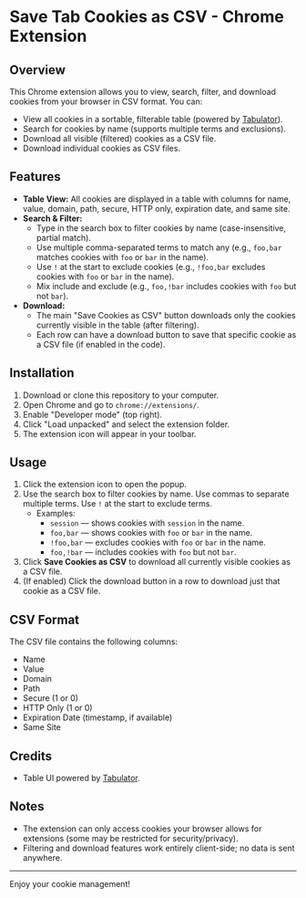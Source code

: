 # Save Tab Cookies as CSV - Chrome Extension

## Overview
This Chrome extension allows you to view, search, filter, and download cookies from your browser in CSV format. You can:
- View all cookies in a sortable, filterable table (powered by [Tabulator](http://tabulator.info/)).
- Search for cookies by name (supports multiple terms and exclusions).
- Download all visible (filtered) cookies as a CSV file.
- Download individual cookies as CSV files.

## Features
- **Table View:** All cookies are displayed in a table with columns for name, value, domain, path, secure, HTTP only, expiration date, and same site.
- **Search & Filter:**
  - Type in the search box to filter cookies by name (case-insensitive, partial match).
  - Use multiple comma-separated terms to match any (e.g., `foo,bar` matches cookies with `foo` or `bar` in the name).
  - Use `!` at the start to exclude cookies (e.g., `!foo,bar` excludes cookies with `foo` or `bar` in the name).
  - Mix include and exclude (e.g., `foo,!bar` includes cookies with `foo` but not `bar`).
- **Download:**
  - The main "Save Cookies as CSV" button downloads only the cookies currently visible in the table (after filtering).
  - Each row can have a download button to save that specific cookie as a CSV file (if enabled in the code).

## Installation
1. Download or clone this repository to your computer.
2. Open Chrome and go to `chrome://extensions/`.
3. Enable "Developer mode" (top right).
4. Click "Load unpacked" and select the extension folder.
5. The extension icon will appear in your toolbar.

## Usage
1. Click the extension icon to open the popup.
2. Use the search box to filter cookies by name. Use commas to separate multiple terms. Use `!` at the start to exclude terms.
   - Examples:
     - `session` — shows cookies with `session` in the name.
     - `foo,bar` — shows cookies with `foo` or `bar` in the name.
     - `!foo,bar` — excludes cookies with `foo` or `bar` in the name.
     - `foo,!bar` — includes cookies with `foo` but not `bar`.
3. Click **Save Cookies as CSV** to download all currently visible cookies as a CSV file.
4. (If enabled) Click the download button in a row to download just that cookie as a CSV file.

## CSV Format
The CSV file contains the following columns:
- Name
- Value
- Domain
- Path
- Secure (1 or 0)
- HTTP Only (1 or 0)
- Expiration Date (timestamp, if available)
- Same Site

## Credits
- Table UI powered by [Tabulator](http://tabulator.info/).

## Notes
- The extension can only access cookies your browser allows for extensions (some may be restricted for security/privacy).
- Filtering and download features work entirely client-side; no data is sent anywhere.

---
Enjoy your cookie management! 